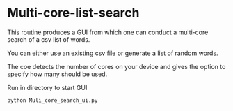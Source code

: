 # Multi-core-list-search
This routine produces a GUI from which one can conduct a multi-core search of a csv list of words.

You can either use an existing csv file or generate a list of random words.

The coe detects the number of cores on your device and gives the option to specify how many should be used.

Run in directory to start GUI

```console
python Muli_core_search_ui.py

```

